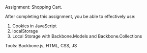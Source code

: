 Assignment: Shopping Cart.

After completing this assignment, you be able to effectively use:

1.  Cookies in JavaScript
2.  localStorage
3.  Local Storage with Backbone.Models and Backbone.Collections

Tools: Backbone.js, HTML, CSS, JS
